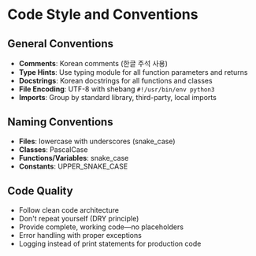 # Code Style and Conventions

## General Conventions
- **Comments**: Korean comments (한글 주석 사용)
- **Type Hints**: Use typing module for all function parameters and returns
- **Docstrings**: Korean docstrings for all functions and classes
- **File Encoding**: UTF-8 with shebang `#!/usr/bin/env python3`
- **Imports**: Group by standard library, third-party, local imports

## Naming Conventions
- **Files**: lowercase with underscores (snake_case)
- **Classes**: PascalCase
- **Functions/Variables**: snake_case
- **Constants**: UPPER_SNAKE_CASE

## Code Quality
- Follow clean code architecture
- Don't repeat yourself (DRY principle)
- Provide complete, working code—no placeholders
- Error handling with proper exceptions
- Logging instead of print statements for production code